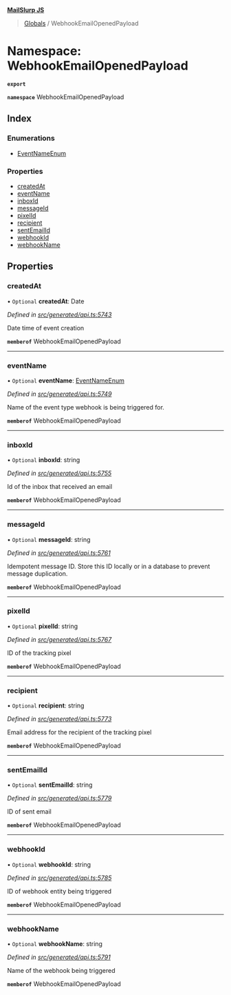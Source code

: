 **[MailSlurp JS](../README.md)**

> [Globals](../README.md) / WebhookEmailOpenedPayload

# Namespace: WebhookEmailOpenedPayload

**`export`** 

**`namespace`** WebhookEmailOpenedPayload

## Index

### Enumerations

* [EventNameEnum](../enums/webhookemailopenedpayload.eventnameenum.md)

### Properties

* [createdAt](webhookemailopenedpayload.md#createdat)
* [eventName](webhookemailopenedpayload.md#eventname)
* [inboxId](webhookemailopenedpayload.md#inboxid)
* [messageId](webhookemailopenedpayload.md#messageid)
* [pixelId](webhookemailopenedpayload.md#pixelid)
* [recipient](webhookemailopenedpayload.md#recipient)
* [sentEmailId](webhookemailopenedpayload.md#sentemailid)
* [webhookId](webhookemailopenedpayload.md#webhookid)
* [webhookName](webhookemailopenedpayload.md#webhookname)

## Properties

### createdAt

• `Optional` **createdAt**: Date

*Defined in [src/generated/api.ts:5743](https://github.com/mailslurp/mailslurp-client/blob/730b817/src/generated/api.ts#L5743)*

Date time of event creation

**`memberof`** WebhookEmailOpenedPayload

___

### eventName

• `Optional` **eventName**: [EventNameEnum](../enums/webhookemailopenedpayload.eventnameenum.md)

*Defined in [src/generated/api.ts:5749](https://github.com/mailslurp/mailslurp-client/blob/730b817/src/generated/api.ts#L5749)*

Name of the event type webhook is being triggered for.

**`memberof`** WebhookEmailOpenedPayload

___

### inboxId

• `Optional` **inboxId**: string

*Defined in [src/generated/api.ts:5755](https://github.com/mailslurp/mailslurp-client/blob/730b817/src/generated/api.ts#L5755)*

Id of the inbox that received an email

**`memberof`** WebhookEmailOpenedPayload

___

### messageId

• `Optional` **messageId**: string

*Defined in [src/generated/api.ts:5761](https://github.com/mailslurp/mailslurp-client/blob/730b817/src/generated/api.ts#L5761)*

Idempotent message ID. Store this ID locally or in a database to prevent message duplication.

**`memberof`** WebhookEmailOpenedPayload

___

### pixelId

• `Optional` **pixelId**: string

*Defined in [src/generated/api.ts:5767](https://github.com/mailslurp/mailslurp-client/blob/730b817/src/generated/api.ts#L5767)*

ID of the tracking pixel

**`memberof`** WebhookEmailOpenedPayload

___

### recipient

• `Optional` **recipient**: string

*Defined in [src/generated/api.ts:5773](https://github.com/mailslurp/mailslurp-client/blob/730b817/src/generated/api.ts#L5773)*

Email address for the recipient of the tracking pixel

**`memberof`** WebhookEmailOpenedPayload

___

### sentEmailId

• `Optional` **sentEmailId**: string

*Defined in [src/generated/api.ts:5779](https://github.com/mailslurp/mailslurp-client/blob/730b817/src/generated/api.ts#L5779)*

ID of sent email

**`memberof`** WebhookEmailOpenedPayload

___

### webhookId

• `Optional` **webhookId**: string

*Defined in [src/generated/api.ts:5785](https://github.com/mailslurp/mailslurp-client/blob/730b817/src/generated/api.ts#L5785)*

ID of webhook entity being triggered

**`memberof`** WebhookEmailOpenedPayload

___

### webhookName

• `Optional` **webhookName**: string

*Defined in [src/generated/api.ts:5791](https://github.com/mailslurp/mailslurp-client/blob/730b817/src/generated/api.ts#L5791)*

Name of the webhook being triggered

**`memberof`** WebhookEmailOpenedPayload
